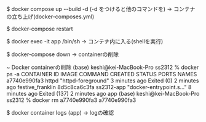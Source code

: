 $ docker compose up --build -d   (-d  をつけると他のコマンドを)
-> コンテナの立ち上げ(docker-composes.yml)

$ docker-compose restart

$ docker exec -it app /bin/sh
-> コンテナ内に入る(shellを実行)

$ docker-compose down
-> containerの削除

~ Docker containerの削除
(base) keshi@kei-MacBook-Pro ss2312 % docker ps -a 
CONTAINER ID   IMAGE        COMMAND                   CREATED         STATUS                       PORTS     NAMES
a7740e990fa3   httpd        "httpd-foreground"        3 minutes ago   Exited (0) 2 minutes ago               festive_franklin
8d5c8ca6c3fa   ss2312-app   "docker-entrypoint.s…"   8 minutes ago   Exited (137) 2 minutes ago             app
(base) keshi@kei-MacBook-Pro ss2312 % docker rm a7740e990fa3
a7740e990fa3

$ docker container logs (app)
-> logの確認                                                                                                                                                                                                                                                                                                                                                                                                                                                                                                                                                                                                                                                                                                                                                                                                                                                                                                                                                                                                                                                                                                                                                                                                                                                                                                                                                                                                                                                                                                                                     